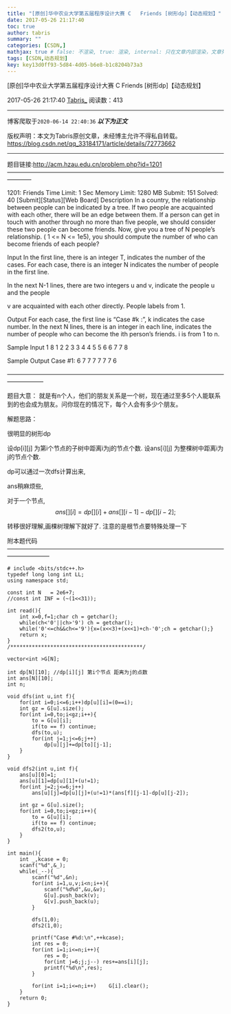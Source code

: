 ```yaml
---
title: "[原创]华中农业大学第五届程序设计大赛 C	Friends [树形dp]【动态规划】"
date: 2017-05-26 21:17:40
toc: true
author: tabris
summary: ""
categories: [CSDN,]
mathjax: true # false: 不渲染, true: 渲染, internal: 只在文章内部渲染，文章列表中不渲染
tags: [CSDN,动态规划]
key: key13d0ff93-5d84-4d05-b6e8-b1c8204b73a3
---
```


[原创]华中农业大学第五届程序设计大赛 C	Friends [树形dp]【动态规划】

2017-05-26 21:17:40  [Tabris_](https://me.csdn.net/qq_33184171) 阅读数：413

---

博客爬取于`2020-06-14 22:40:36`
***以下为正文***

版权声明：本文为Tabris原创文章，未经博主允许不得私自转载。
https://blog.csdn.net/qq_33184171/article/details/72773662

<!-- more -->

---

题目链接:http://acm.hzau.edu.cn/problem.php?id=1201
————————————————————————————————————————

1201: Friends
Time Limit: 1 Sec  Memory Limit: 1280 MB
Submit: 151  Solved: 40
[Submit][Status][Web Board]
Description
    In a country, the relationship between people can be indicated by a tree. If two people are acquainted with each other, there will be an edge between them. If a person can get in touch with another through no more than five people, we should consider these two people can become friends. Now, give you a tree of N people’s relationship. ( 1 <= N <= 1e5), you should compute the number of who can become friends of each people?

Input
    In the first line, there is an integer T, indicates the number of the cases.
    For each case, there is an integer N indicates the number of people in the first line.


In the next N-1 lines, there are two integers u and v, indicate the people u and the people

v are acquainted with each other directly. People labels from 1.

Output
    For each case, the first line is “Case #k :”, k indicates the case number.
    In the next N lines, there is an integer in each line, indicates the number of people who can become the ith person’s friends. i is from 1 to n.

Sample Input
1
8
1 2
2 3
3 4
4 5
5 6
6 7
7 8

Sample Output
Case #1:
6
7
7
7
7
7
7
6

——————————————————————————————————————————

题目大意：
就是有n个人，他们的朋友关系是一个树，现在通过至多5个人能联系到的也会成为朋友。问你现在的情况下，每个人会有多少个朋友。

解题思路：

很明显的树形dp

设dp[i][j] 为第i个节点的子树中距离i为j的节点个数.
设ans[i][j] 为整棵树中距离i为j的节点个数.

dp可以通过一次dfs计算出来,

ans稍麻烦些,

对于一个节点,
$$
ans[][i] = dp[][i] + ans[][i-1] - dp[][i-2];
$$

转移很好理解,画棵树理解下就好了.
注意的是根节点要特殊处理一下

附本题代码
———————————————————————————————————————————
```
# include <bits/stdc++.h>
typedef long long int LL;
using namespace std;

const int N   = 2e6+7;
//const int INF = (~(1<<31));

int read(){
    int x=0,f=1;char ch = getchar();
    while(ch<'0'||ch>'9') ch = getchar();
    while('0'<=ch&&ch<='9'){x=(x<<3)+(x<<1)+ch-'0';ch = getchar();}
    return x;
}
/*******************************************/

vector<int >G[N];

int dp[N][10]; //dp[i][j] 第i个节点 距离为j的点数
int ans[N][10];
int n;

void dfs(int u,int f){
    for(int i=0;i<=6;i++)dp[u][i]=(0==i);
    int gz = G[u].size();
    for(int i=0,to;i<gz;i++){
        to = G[u][i];
        if(to == f) continue;
        dfs(to,u);
        for(int j=1;j<=6;j++)
            dp[u][j]+=dp[to][j-1];
    }
}

void dfs2(int u,int f){
    ans[u][0]=1;
    ans[u][1]=dp[u][1]+(u!=1);
    for(int j=2;j<=6;j++)
        ans[u][j]=dp[u][j]+(u!=1)*(ans[f][j-1]-dp[u][j-2]);

    int gz = G[u].size();
    for(int i=0,to;i<gz;i++){
        to = G[u][i];
        if(to == f) continue;
        dfs2(to,u);
    }
}

int main(){
    int _,kcase = 0;
    scanf("%d",&_);
    while(_--){
        scanf("%d",&n);
        for(int i=1,u,v;i<n;i++){
            scanf("%d%d",&u,&v);
            G[u].push_back(v);
            G[v].push_back(u);
        }

        dfs(1,0);
        dfs2(1,0);

        printf("Case #%d:\n",++kcase);
        int res = 0;
        for(int i=1;i<=n;i++){
            res = 0;
            for(int j=6;j;j--) res+=ans[i][j];
            printf("%d\n",res);
        }

        for(int i=1;i<=n;i++)    G[i].clear();
    }
    return 0;
}
```
